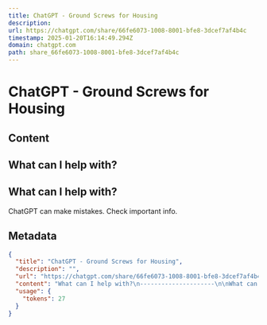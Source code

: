 ```yaml
---
title: ChatGPT - Ground Screws for Housing
description: 
url: https://chatgpt.com/share/66fe6073-1008-8001-bfe8-3dcef7af4b4c
timestamp: 2025-01-20T16:14:49.294Z
domain: chatgpt.com
path: share_66fe6073-1008-8001-bfe8-3dcef7af4b4c
---
```


# ChatGPT - Ground Screws for Housing



## Content

What can I help with?
---------------------

What can I help with?
---------------------

ChatGPT can make mistakes. Check important info.

## Metadata

```json
{
  "title": "ChatGPT - Ground Screws for Housing",
  "description": "",
  "url": "https://chatgpt.com/share/66fe6073-1008-8001-bfe8-3dcef7af4b4c",
  "content": "What can I help with?\n---------------------\n\nWhat can I help with?\n---------------------\n\nChatGPT can make mistakes. Check important info.",
  "usage": {
    "tokens": 27
  }
}
```
